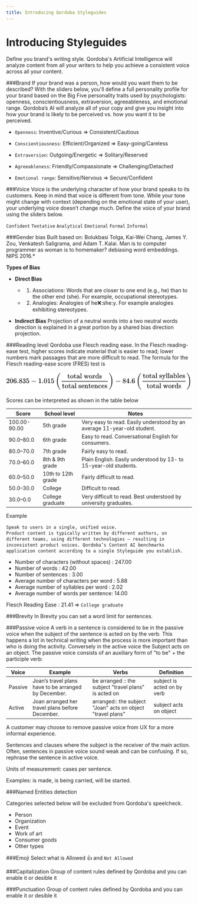 ```yaml
---
title: Introducing Qordoba Styleguides
---
```


# Introducing  Styleguides

Define you brand's writing style. Qordoba's Artificial Intelligence will analyze content from all your writers to help you achieve a consistent voice across all your content.


###Brand
If your brand was a person, how would you want them to be described? With the sliders below, you'll define a full personality profile for your brand based on the Big Five personality traits used by psychologists: openness, conscientiousness, extraversion, agreeableness, and emotional range. Qordoba’s AI will analyze all of your copy and give you insight into how your brand is likely to be perceived vs. how you want it to be perceived.


- `Openness`:   Inventive/Curious => Consistent/Cautious

- `Conscientiousness`: Efficient/Organized => Easy-going/Careless


- `Extraversion`: Outgoing/Energetic => Solitary/Reserved


- `Agreeableness`: Friendly/Compassionate =>  Challenging/Detached


- `Emotional range`:  Sensitive/Nervous =>  Secure/Confident




###Voice
Voice is the underlying character of how your brand speaks to its customers. Keep in mind that voice is different from tone. While your tone might change with context (depending on the emotional state of your user), your underlying voice doesn’t change much. Define the voice of your brand using the sliders below.

`Confident`
`Tentative`
`Analytical`
`Emotional`
`Formal`
`Informal`


###Gender bias
Built based on: Bolukbasi Tolga, Kai-Wei Chang, James Y. Zou, Venkatesh Saligrama, and Adam T. Kalai. Man is to computer programmer as woman is to homemaker? debiasing word embeddings. NIPS 2016.*

****Types of Bias****

- **Direct Bias**
	- 1. Associations: Words that are closer to one end (e.g., he) than to the other end (she). For example, occupational stereotypes.
	- 2. Analogies: Analogies of he:x::she:y. For example analogies exhibiting stereotypes.
	
- **Indirect Bias**
Projection of a neutral words into a two neutral words direction is explained in a great portion by a shared bias direction projection.




###Reading level
Qordoba use Flesch reading ease. In the Flesch reading-ease test, higher scores indicate material that is easier to read; lower numbers mark passages that are more difficult to read. The formula for the Flesch reading-ease score (FRES) test is

<img src="/assets/images/docs/reading-level.svg" />

Scores can be interpreted as shown in the table below


|Score	|School level	|Notes|
| ------------- | ------------- | ------------- | 
|100.00-90.00	|5th grade	|Very easy to read. Easily understood by an average 11-year-old student.|
|90.0–80.0|	6th grade	|Easy to read. Conversational English for consumers.|
|80.0–70.0	|7th grade	|Fairly easy to read.|
|70.0–60.0	|8th & 9th grade	|Plain English. Easily understood by 13- to 15-year-old students.|
|60.0–50.0	|10th to 12th grade	|Fairly difficult to read.|
|50.0–30.0	|College	|Difficult to read.|
|30.0–0.0	|College graduate	|Very difficult to read. Best understood by university graduates.|


Example

```
Speak to users in a single, unified voice.
Product content is typically written by different authors, on different teams, using different technologies — resulting in inconsistent product voices. Qordoba’s Content AI benchmarks application content according to a single Styleguide you establish.
``` 

- Number of characters (without spaces) :	247.00
- Number of words :	42.00
- Number of sentences :	3.00
- Average number of characters per word :	5.88
- Average number of syllables per word :	2.02
- Average number of words per sentence:	14.00

Flesch Reading Ease :	21.41 =>  `College graduate`


###Brevity
In Brevity you can set a word limit for sentences.


###Passive voice
A verb in a sentence is considered to be in the passive voice when the subject of the sentence is acted on by the verb. This happens a lot in technical writing when the process is more important than who is doing the activity. Conversely in the active voice the Subject acts on an object. 
The passive voice consists of an auxiliary form of "to be" + the participle verb:

| Voice| Example| Verbs| Definition|
|------------- |------------- |------------- |------------- |
|Passive |	Joan’s travel plans have to be arranged by December.|	be arranged :: the subject "travel plans" is acted on	|subject is acted on by verb|
|Active|	Joan arranged her travel plans before December. |	arranged:: the subject "Joan" acts on object "travel plans" 	|subject acts on object |

A customer may choose to remove passive voice from UX for a more informal experience. 

Sentences and clauses where the subject is the receiver of the main action. Often, sentences in passive voice sound weak and can be confusing. If so, rephrase the sentence in active voice.

Units of measurement: cases per sentence.

Examples: is made, is being carried, will be started.


###Named Entities detection

Categories selected below will be excluded from Qordoba's speelcheck.

- Person
- Organization
- Event
- Work of art
- Consumer goods
- Other types


###Emoji
Select what is Allowed 👍  and `Not Allowed` 

###Capitalization
Group of content rules defined by Qordoba and you can enable it or desible it

###Punctuation
Group of content rules defined by Qordoba and you can enable it or desible it



